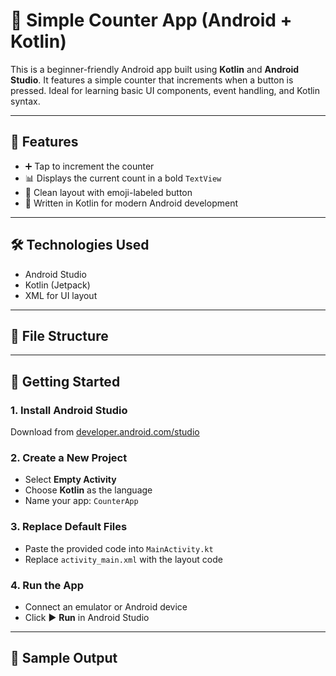 # 📱 Simple Counter App (Android + Kotlin)

This is a beginner-friendly Android app built using **Kotlin** and **Android Studio**. It features a simple counter that increments when a button is pressed. Ideal for learning basic UI components, event handling, and Kotlin syntax.

---

## 🎯 Features

- ➕ Tap to increment the counter
- 📊 Displays the current count in a bold `TextView`
- 🎨 Clean layout with emoji-labeled button
- 🧠 Written in Kotlin for modern Android development

---

## 🛠 Technologies Used

- Android Studio
- Kotlin (Jetpack)
- XML for UI layout

---

## 📁 File Structure


---

## 🚀 Getting Started

### 1. **Install Android Studio**
Download from [developer.android.com/studio](https://developer.android.com/studio)

### 2. **Create a New Project**
- Select **Empty Activity**
- Choose **Kotlin** as the language
- Name your app: `CounterApp`

### 3. **Replace Default Files**
- Paste the provided code into `MainActivity.kt`
- Replace `activity_main.xml` with the layout code

### 4. **Run the App**
- Connect an emulator or Android device
- Click ▶️ **Run** in Android Studio

---

## 🧪 Sample Output

